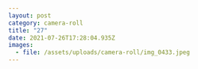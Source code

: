 ```yaml
---
layout: post
category: camera-roll
title: "27"
date: 2021-07-26T17:28:04.935Z
images:
  - file: /assets/uploads/camera-roll/img_0433.jpeg
---
```


